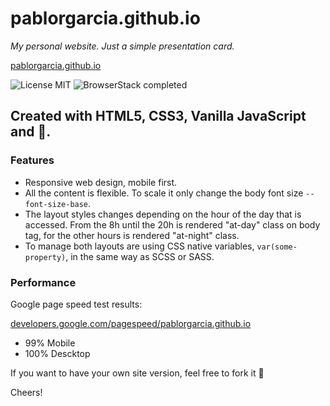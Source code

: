 # pablorgarcia.github.io
_My personal website. Just a simple presentation card._

[pablorgarcia.github.io](https://pablorgarcia.github.io)


![License MIT](https://camo.githubusercontent.com/890acbdcb87868b382af9a4b1fac507b9659d9bf/68747470733a2f2f696d672e736869656c64732e696f2f62616467652f6c6963656e73652d4d49542d626c75652e737667) ![BrowserStack completed](https://camo.githubusercontent.com/100557e3a75a9c370c034674ace722915085b018/68747470733a2f2f7777772e62726f77736572737461636b2e636f6d2f6175746f6d6174652f62616467652e7376673f62616467655f6b65793d4c7a4633527a425656477436565745325330684861433975596c6c4f5a7a30394c533142566a4e54636c424b563078346556526c636a4134515659314d304e335054303d2d2d65623463653863386463326331633562326235333532643437336565313261373361633230653036)


## Created with HTML5, CSS3, Vanilla JavaScript and 💛.

### Features

- Responsive web design, mobile first.
- All the content is flexible. To scale it only change the body font size `--font-size-base`.
- The layout styles changes depending on the hour of the day that is accessed. From the 8h until the 20h is rendered "at-day" class on body tag, for the other hours is rendered "at-night" class.
- To manage both layouts are using CSS native variables, `var(some-property)`, in the same way as SCSS or SASS.

### Performance

Google page speed test results:

[developers.google.com/pagespeed/pablorgarcia.github.io](https://developers.google.com/speed/pagespeed/insights/?url=https%3A%2F%2Fpablorgarcia.github.io&tab=mobile)
- 99% Mobile
- 100% Descktop

If you want to have your own site version, feel free to fork it 🙂

Cheers!
